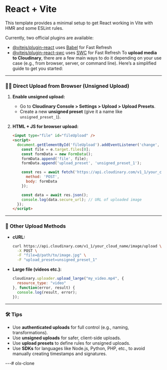 # React + Vite

This template provides a minimal setup to get React working in Vite with HMR and some ESLint rules.

Currently, two official plugins are available:

- [@vitejs/plugin-react](https://github.com/vitejs/vite-plugin-react/blob/main/packages/plugin-react/README.md) uses [Babel](https://babeljs.io/) for Fast Refresh
- [@vitejs/plugin-react-swc](https://github.com/vitejs/vite-plugin-react-swc) uses [SWC](https://swc.rs/) for Fast Refresh
To **upload media to Cloudinary**, there are a few main ways to do it depending on your use case (e.g., from browser, server, or command line). Here’s a simplified guide to get you started:

---


### 🧑‍💻 **Direct Upload from Browser (Unsigned Upload)**

1. **Enable unsigned upload:**
   - Go to **Cloudinary Console > Settings > Upload > Upload Presets**.
   - Create a new **unsigned preset** (give it a name like `unsigned_preset_1`).

2. **HTML + JS for browser upload:**
   ```html
   <input type="file" id="fileUpload" />
   <script>
     document.getElementById('fileUpload').addEventListener('change', async (e) => {
       const file = e.target.files[0];
       const formData = new FormData();
       formData.append('file', file);
       formData.append('upload_preset', 'unsigned_preset_1');

       const res = await fetch('https://api.cloudinary.com/v1_1/your_cloud_name/image/upload', {
         method: 'POST',
         body: formData
       });

       const data = await res.json();
       console.log(data.secure_url); // URL of uploaded image
     });
   </script>
   ```

---

### 🧰 **Other Upload Methods**

- **cURL:**
   ```bash
   curl https://api.cloudinary.com/v1_1/your_cloud_name/image/upload \
     -X POST \
     -F "file=@/path/to/image.jpg" \
     -F "upload_preset=unsigned_preset_1"
   ```

- **Large file (videos etc.):**
   ```js
   cloudinary.uploader.upload_large("my_video.mp4", {
     resource_type: "video"
   }, function(error, result) {
     console.log(result, error);
   });
   ```

---

### 🛠️ Tips

- Use **authenticated uploads** for full control (e.g., naming, transformations).
- Use **unsigned uploads** for safer, client-side uploads.
- Use **upload presets** to define rules for unsigned uploads.
- Use **SDKs** for languages like Node.js, Python, PHP, etc., to avoid manually creating timestamps and signatures.

---#   o l x - c l o n e  
 